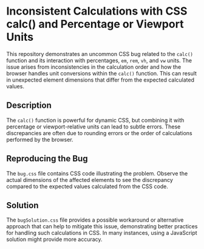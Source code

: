 # Inconsistent Calculations with CSS calc() and Percentage or Viewport Units

This repository demonstrates an uncommon CSS bug related to the `calc()` function and its interaction with percentages, `em`, `rem`, `vh`, and `vw` units.  The issue arises from inconsistencies in the calculation order and how the browser handles unit conversions within the `calc()` function. This can result in unexpected element dimensions that differ from the expected calculated values.

## Description

The `calc()` function is powerful for dynamic CSS, but combining it with percentage or viewport-relative units can lead to subtle errors.  These discrepancies are often due to rounding errors or the order of calculations performed by the browser.

## Reproducing the Bug

The `bug.css` file contains CSS code illustrating the problem. Observe the actual dimensions of the affected elements to see the discrepancy compared to the expected values calculated from the CSS code.

## Solution

The `bugSolution.css` file provides a possible workaround or alternative approach that can help to mitigate this issue, demonstrating better practices for handling such calculations in CSS.  In many instances, using a JavaScript solution might provide more accuracy.